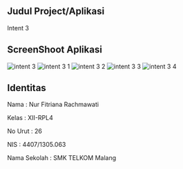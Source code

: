 ## Judul Project/Aplikasi
Intent 3
## ScreenShoot Aplikasi
![intent 3](https://cloud.githubusercontent.com/assets/22438999/19846903/93a1dc28-9f75-11e6-8912-b9a3bc6ea3b3.jpg)
![intent 3 1](https://cloud.githubusercontent.com/assets/22438999/19846907/9bdfdf66-9f75-11e6-9b9d-09a539f44878.jpg)
![intent 3 2](https://cloud.githubusercontent.com/assets/22438999/19846920/a5305424-9f75-11e6-8b50-0a8c1e3aad0c.jpg)
![intent 3 3](https://cloud.githubusercontent.com/assets/22438999/19846931/b3d9ee68-9f75-11e6-9002-d24feddc7a5c.jpg)
![intent 3 4](https://cloud.githubusercontent.com/assets/22438999/19846938/bd551c2e-9f75-11e6-97ed-485ecb43697a.jpg)
## Identitas
Nama : Nur Fitriana Rachmawati

Kelas : XII-RPL4

No Urut : 26

NIS : 4407/1305.063

Nama Sekolah : SMK TELKOM Malang
